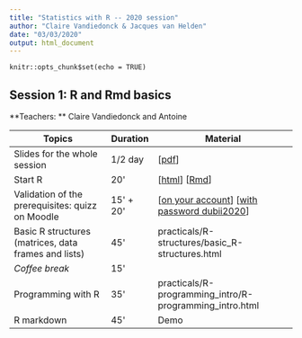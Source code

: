 ```yaml
---
title: "Statistics with R -- 2020 session"
author: "Claire Vandiedonck & Jacques van Helden"
date: "03/03/2020"
output: html_document
---
```


```{r setup, include=FALSE}
knitr::opts_chunk$set(echo = TRUE)
```



## Session 1: R and Rmd basics

**Teachers: ** Claire Vandiedonck and Antoine 

| Topics |  Duration | Material |
|---------------------------------|----------|-------------|
| Slides for the whole session | 1/2 day | [[pdf](slides/DUBii_R_Session1.pdf)] |   
| Start R | 20'  | [[html](practicals/1.01_start-R/start-R.html)] [[Rmd](practicals/1.01_start-R/start-R.Rmd)]  |
| Validation of the prerequisites: quizz on Moodle | 15' + 20' | [[on your account](https://moodlesupd.script.univ-paris-diderot.fr/course/view.php?id=10629)] [[with password dubii2020](https://moodlesupd.script.univ-paris-diderot.fr/course/view.php?id=13420)] |
| Basic R structures (matrices, data frames and lists) | 45'  | practicals/R-structures/basic_R-structures.html |  
| *Coffee break* | 15' | |
| Programming with R | 35' |  practicals/R-programming_intro/R-programming_intro.html |
| R markdown | 45' | Demo |


##
